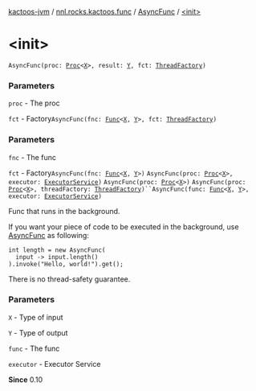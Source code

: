 [kactoos-jvm](../../index.md) / [nnl.rocks.kactoos.func](../index.md) / [AsyncFunc](index.md) / [&lt;init&gt;](./-init-.md)

# &lt;init&gt;

`AsyncFunc(proc: `[`Proc`](../../nnl.rocks.kactoos/-proc/index.md)`<`[`X`](index.md#X)`>, result: `[`Y`](index.md#Y)`, fct: `[`ThreadFactory`](http://docs.oracle.com/javase/8/docs/api/java/util/concurrent/ThreadFactory.html)`)`

### Parameters

`proc` - The proc

`fct` - Factory`AsyncFunc(fnc: `[`Func`](../../nnl.rocks.kactoos/-func/index.md)`<`[`X`](index.md#X)`, `[`Y`](index.md#Y)`>, fct: `[`ThreadFactory`](http://docs.oracle.com/javase/8/docs/api/java/util/concurrent/ThreadFactory.html)`)`

### Parameters

`fnc` - The func

`fct` - Factory`AsyncFunc(fnc: `[`Func`](../../nnl.rocks.kactoos/-func/index.md)`<`[`X`](index.md#X)`, `[`Y`](index.md#Y)`>)`
`AsyncFunc(proc: `[`Proc`](../../nnl.rocks.kactoos/-proc/index.md)`<`[`X`](index.md#X)`>, executor: `[`ExecutorService`](http://docs.oracle.com/javase/8/docs/api/java/util/concurrent/ExecutorService.html)`)`
`AsyncFunc(proc: `[`Proc`](../../nnl.rocks.kactoos/-proc/index.md)`<`[`X`](index.md#X)`>)`
`AsyncFunc(proc: `[`Proc`](../../nnl.rocks.kactoos/-proc/index.md)`<`[`X`](index.md#X)`>, threadFactory: `[`ThreadFactory`](http://docs.oracle.com/javase/8/docs/api/java/util/concurrent/ThreadFactory.html)`)``AsyncFunc(func: `[`Func`](../../nnl.rocks.kactoos/-func/index.md)`<`[`X`](index.md#X)`, `[`Y`](index.md#Y)`>, executor: `[`ExecutorService`](http://docs.oracle.com/javase/8/docs/api/java/util/concurrent/ExecutorService.html)`)`

Func that runs in the background.

If you want your piece of code to be executed in the background, use [AsyncFunc](index.md) as following:

```
int length = new AsyncFunc(
  input -> input.length()
).invoke("Hello, world!").get();
```

There is no thread-safety guarantee.

### Parameters

`X` - Type of input

`Y` - Type of output

`func` - The func

`executor` - Executor Service

**Since**
0.10

